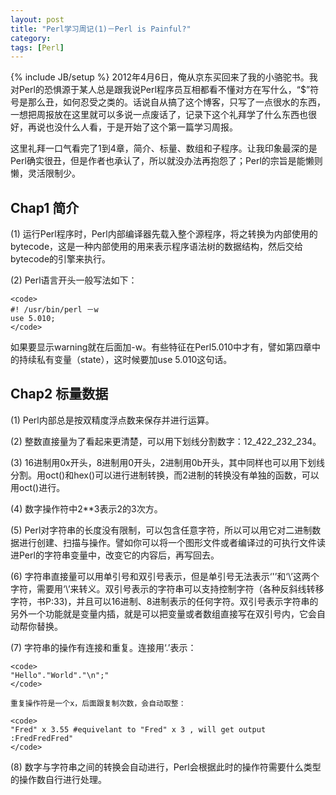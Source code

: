 ```yaml
---
layout: post
title: "Perl学习周记(1)－Perl is Painful?"
category: 
tags: [Perl]
---
```

{% include JB/setup %}
2012年4月6日，俺从京东买回来了我的小骆驼书。我对Perl的恐惧源于某人总是跟我说Perl程序员互相都看不懂对方在写什么，“$”符号是那么丑，如何忍受之类的。话说自从搞了这个博客，只写了一点很水的东西，一想把周报放在这里就可以多说一点废话了，记录下这个礼拜学了什么东西也很好，再说也没什么人看，于是开始了这个第一篇学习周报。

这里礼拜一口气看完了1到4章，简介、标量、数组和子程序。让我印象最深的是Perl确实很丑，但是作者也承认了，所以就没办法再抱怨了；Perl的宗旨是能懒则懒，灵活限制少。

Chap1 简介
----------

(1) 运行Perl程序时，Perl内部编译器先载入整个源程序，将之转换为内部使用的bytecode，这是一种内部使用的用来表示程序语法树的数据结构，然后交给bytecode的引擎来执行。 

(2) Perl语言开头一般写法如下：
	
	<code>
	#! /usr/bin/perl －w
	use 5.010;
	</code>

  如果要显示warning就在后面加-w。有些特征在Perl5.010中才有，譬如第四章中的持续私有变量（state），这时候要加use 5.010这句话。
 
Chap2 标量数据
-------------- 

(1) Perl内部总是按双精度浮点数来保存并进行运算。 

(2) 整数直接量为了看起来更清楚，可以用下划线分割数字：12_422_232_234。

(3) 16进制用0x开头，8进制用0开头，2进制用0b开头，其中同样也可以用下划线分割。用oct()和hex()可以进行进制转换，而2进制的转换没有单独的函数，可以用oct()进行。

(4) 数字操作符中2**3表示2的3次方。

(5) Perl对字符串的长度没有限制，可以包含任意字符，所以可以用它对二进制数据进行创建、扫描与操作。譬如你可以将一个图形文件或者编译过的可执行文件读进Perl的字符串变量中，改变它的内容后，再写回去。

(6) 字符串直接量可以用单引号和双引号表示，但是单引号无法表示‘'’和‘\’这两个字符，需要用‘\’来转义。双引号表示的字符串可以支持控制字符（各种反斜线转移字符，书P:33)，并且可以16进制、8进制表示的任何字符。双引号表示字符串的另外一个功能就是变量内插，就是可以把变量或者数组直接写在双引号内，它会自动帮你替换。

(7) 字符串的操作有连接和重复。连接用‘.’表示：

	<code>
	"Hello"."World"."\n";"
	</code>

    重复操作符是一个x，后面跟复制次数，会自动取整：

	<code>
	"Fred" x 3.55 #equivelant to "Fred" x 3 , will get output :FredFredFred"
	</code>

(8) 数字与字符串之间的转换会自动进行，Perl会根据此时的操作符需要什么类型的操作数自行进行处理。














